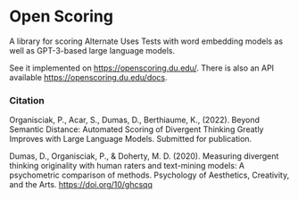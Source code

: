 # Open Scoring

A library for scoring Alternate Uses Tests with word embedding models as well as GPT-3-based large language models.

See it implemented on https://openscoring.du.edu/. There is also an API available https://openscoring.du.edu/docs.

### Citation

Organisciak, P., Acar, S., Dumas, D., Berthiaume, K., (2022).  Beyond Semantic Distance: Automated Scoring of Divergent Thinking Greatly Improves with Large Language Models. Submitted for publication.

Dumas, D., Organisciak, P., & Doherty, M. D. (2020). Measuring divergent thinking originality with human raters and text-mining models: A psychometric comparison of methods. Psychology of Aesthetics, Creativity, and the Arts. https://doi.org/10/ghcsqq
